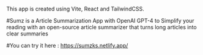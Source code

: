 This app is created using Vite, React and TailwindCSS.

#Sumz is a Article Summarization App with OpenAI GPT-4 to Simplify your reading with an open-source article summarizer that turns long articles into clear summaries

#You can try it here : https://sumzks.netlify.app/
